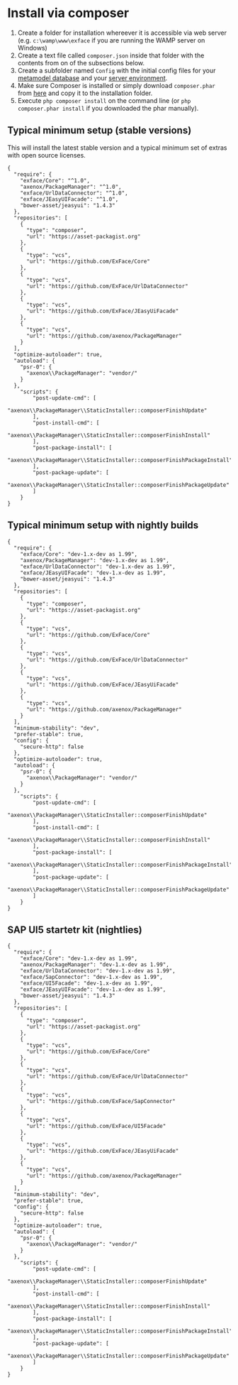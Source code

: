 # Install via composer

1. Create a folder for installation whereever it is accessible via web server (e.g. `c:\wamp\www\exface` if you are running the WAMP server on Windows)
2. Create a text file called `composer.json` inside that folder with the contents from on of the subsections below. 
3. Create a subfolder named `Config` with the initial config files for your [metamodel database](Configure_metamodel_DB.md) and your [server environment](Initial_configuration.md).
4. Make sure Composer is installed or simply download `composer.phar` from [here](https://getcomposer.org/download/) and copy it to the installation folder.
5. Execute `php composer install` on the command line (or `php composer.phar install` if you downloaded the phar manually).
	
## Typical minimum setup (stable versions)

This will install the latest stable version and a typical minimum set of extras with open source licenses. 

```
{
  "require": {
    "exface/Core": "^1.0",
    "axenox/PackageManager": "^1.0",
    "exface/UrlDataConnector": "^1.0",
    "exface/JEasyUIFacade": "^1.0",
    "bower-asset/jeasyui": "1.4.3"
  },
  "repositories": [
    {
      "type": "composer",
      "url": "https://asset-packagist.org"
    },
    {
      "type": "vcs",
      "url": "https://github.com/ExFace/Core"
    },
    {
      "type": "vcs",
      "url": "https://github.com/ExFace/UrlDataConnector"
    },
    {
      "type": "vcs",
      "url": "https://github.com/ExFace/JEasyUiFacade"
    },
    {
      "type": "vcs",
      "url": "https://github.com/axenox/PackageManager"
    }
  ],
  "optimize-autoloader": true,
  "autoload": {
    "psr-0": {
      "axenox\\PackageManager": "vendor/"
    }
  },
	"scripts": {
	    "post-update-cmd": [
	        "axenox\\PackageManager\\StaticInstaller::composerFinishUpdate"
	    ],
	    "post-install-cmd": [
	        "axenox\\PackageManager\\StaticInstaller::composerFinishInstall"
	    ],
	    "post-package-install": [
	        "axenox\\PackageManager\\StaticInstaller::composerFinishPackageInstall"
	    ],
	    "post-package-update": [
	        "axenox\\PackageManager\\StaticInstaller::composerFinishPackageUpdate"
	    ]
	}
}
```

## Typical minimum setup with nightly builds

```
{
  "require": {
    "exface/Core": "dev-1.x-dev as 1.99",
    "axenox/PackageManager": "dev-1.x-dev as 1.99",
    "exface/UrlDataConnector": "dev-1.x-dev as 1.99",
    "exface/JEasyUIFacade": "dev-1.x-dev as 1.99",
    "bower-asset/jeasyui": "1.4.3"
  },
  "repositories": [
    {
      "type": "composer",
      "url": "https://asset-packagist.org"
    },
    {
      "type": "vcs",
      "url": "https://github.com/ExFace/Core"
    },
    {
      "type": "vcs",
      "url": "https://github.com/ExFace/UrlDataConnector"
    },
    {
      "type": "vcs",
      "url": "https://github.com/ExFace/JEasyUiFacade"
    },
    {
      "type": "vcs",
      "url": "https://github.com/axenox/PackageManager"
    }
  ],
  "minimum-stability": "dev",
  "prefer-stable": true,
  "config": {
    "secure-http": false
  },
  "optimize-autoloader": true,
  "autoload": {
    "psr-0": {
      "axenox\\PackageManager": "vendor/"
    }
  },
	"scripts": {
	    "post-update-cmd": [
	        "axenox\\PackageManager\\StaticInstaller::composerFinishUpdate"
	    ],
	    "post-install-cmd": [
	        "axenox\\PackageManager\\StaticInstaller::composerFinishInstall"
	    ],
	    "post-package-install": [
	        "axenox\\PackageManager\\StaticInstaller::composerFinishPackageInstall"
	    ],
	    "post-package-update": [
	        "axenox\\PackageManager\\StaticInstaller::composerFinishPackageUpdate"
	    ]
	}
}
```

## SAP UI5 startetr kit (nightlies)

```
{
  "require": {
    "exface/Core": "dev-1.x-dev as 1.99",
    "axenox/PackageManager": "dev-1.x-dev as 1.99",
    "exface/UrlDataConnector": "dev-1.x-dev as 1.99",
    "exface/SapConnector": "dev-1.x-dev as 1.99",
    "exface/UI5Facade": "dev-1.x-dev as 1.99",
    "exface/JEasyUIFacade": "dev-1.x-dev as 1.99",
    "bower-asset/jeasyui": "1.4.3"
  },
  "repositories": [
    {
      "type": "composer",
      "url": "https://asset-packagist.org"
    },
    {
      "type": "vcs",
      "url": "https://github.com/ExFace/Core"
    },
    {
      "type": "vcs",
      "url": "https://github.com/ExFace/UrlDataConnector"
    },
    {
      "type": "vcs",
      "url": "https://github.com/ExFace/SapConnector"
    },
    {
      "type": "vcs",
      "url": "https://github.com/ExFace/UI5Facade"
    },
    {
      "type": "vcs",
      "url": "https://github.com/ExFace/JEasyUiFacade"
    },
    {
      "type": "vcs",
      "url": "https://github.com/axenox/PackageManager"
    }
  ],
  "minimum-stability": "dev",
  "prefer-stable": true,
  "config": {
    "secure-http": false
  },
  "optimize-autoloader": true,
  "autoload": {
    "psr-0": {
      "axenox\\PackageManager": "vendor/"
    }
  },
	"scripts": {
	    "post-update-cmd": [
	        "axenox\\PackageManager\\StaticInstaller::composerFinishUpdate"
	    ],
	    "post-install-cmd": [
	        "axenox\\PackageManager\\StaticInstaller::composerFinishInstall"
	    ],
	    "post-package-install": [
	        "axenox\\PackageManager\\StaticInstaller::composerFinishPackageInstall"
	    ],
	    "post-package-update": [
	        "axenox\\PackageManager\\StaticInstaller::composerFinishPackageUpdate"
	    ]
	}
}
```
